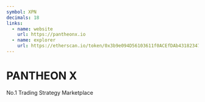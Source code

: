 ```yaml
---
symbol: XPN
decimals: 18
links:
  - name: website
    url: https://pantheonx.io
  - name: explorer
    url: https://etherscan.io/token/0x3b9e094D56103611f0ACEfDAb43182347BA60dF4
---
```


# PANTHEON X

No.1 Trading Strategy Marketplace
